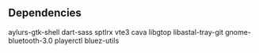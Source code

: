 ## Dependencies

aylurs-gtk-shell dart-sass sptlrx vte3 cava libgtop libastal-tray-git gnome-bluetooth-3.0 playerctl bluez-utils
